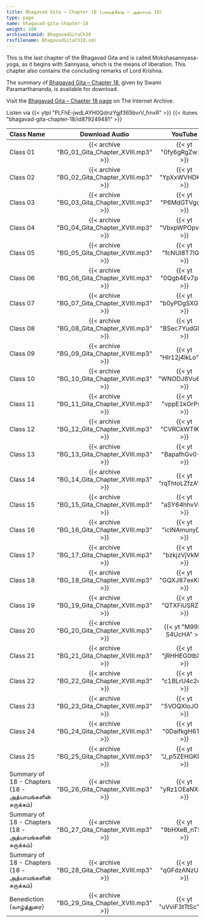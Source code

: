 ```yaml
---
title: Bhagavad Gita – Chapter 18 (பகவத்கீதை – அத்யாயம் 18)
type: page
name: bhagavad-gita-chapter-18
weight: 180
archiveitemid: BhagavadGitaCh18
rssfilename: BhagavadGitaCh18.xml
---
```


This is the last chapter of the Bhagavad Gita and is called Mokshasannyasa-yoga, as it begins with Sannyasa, which is the means of liberation.  This chapter also contains the concluding remarks of Lord Krishna.

The summary of [Bhagavad Gita – Chapter 18](https://archive.org/download/BhagavadGitaSummary/BG_18.pdf), given by Swami Paramarthananda, is available for download.

Visit the [Bhagavad Gita – Chapter 18 page](https://archive.org/details/BhagavadGitaCh18) on The Internet Archive.

Listen via {{< ytpl "PLFhE-jwdLAYH0QdnzYgjf365bvrV_fmxR" >}} {{< itunes "bhagavad-gita-chapter-18/id879249481" >}}

Class Name | Download Audio | YouTube
:---|:---:|:---:
Class 01 | {{< archive "BG_01_Gita_Chapter_XVIII.mp3" >}} | {{< yt "0fy6gRgZw10" >}}
Class 02 | {{< archive "BG_02_Gita_Chapter_XVIII.mp3" >}} | {{< yt "YpXxWVHDKt0" >}}
Class 03 | {{< archive "BG_03_Gita_Chapter_XVIII.mp3" >}} | {{< yt "P6MdGTVgcfo" >}}
Class 04 | {{< archive "BG_04_Gita_Chapter_XVIII.mp3" >}} | {{< yt "VbxpWPOpvXc" >}}
Class 05 | {{< archive "BG_05_Gita_Chapter_XVIII.mp3" >}} | {{< yt "fcNUl8T7lGU" >}}
Class 06 | {{< archive "BG_06_Gita_Chapter_XVIII.mp3" >}} | {{< yt "0Qgb4Ev7p-k" >}}
Class 07 | {{< archive "BG_07_Gita_Chapter_XVIII.mp3" >}} | {{< yt "b0yPDgSXGd8" >}}
Class 08 | {{< archive "BG_08_Gita_Chapter_XVIII.mp3" >}} | {{< yt "BSec7YudGHA" >}}
Class 09 | {{< archive "BG_09_Gita_Chapter_XVIII.mp3" >}} | {{< yt "Hlr12j4lkLo" >}}
Class 10 | {{< archive "BG_10_Gita_Chapter_XVIII.mp3" >}} | {{< yt "WNODJ8Vu6gg" >}}
Class 11 | {{< archive "BG_11_Gita_Chapter_XVIII.mp3" >}} | {{< yt "vppE1kOrPsk" >}}
Class 12 | {{< archive "BG_12_Gita_Chapter_XVIII.mp3" >}} | {{< yt "CVRCkWTlKr4" >}}
Class 13 | {{< archive "BG_13_Gita_Chapter_XVIII.mp3" >}} | {{< yt "BapafhGv0-8" >}}
Class 14 | {{< archive "BG_14_Gita_Chapter_XVIII.mp3" >}} | {{< yt "rqThtoLZfzA" >}}
Class 15 | {{< archive "BG_15_Gita_Chapter_XVIII.mp3" >}} | {{< yt "aSY64hhvVrQ" >}}
Class 16 | {{< archive "BG_16_Gita_Chapter_XVIII.mp3" >}} | {{< yt "iclNAmunyDo" >}}
Class 17 | {{< archive "BG_17_Gita_Chapter_XVIII.mp3" >}} | {{< yt "bzkjzVjVkMo" >}}
Class 18 | {{< archive "BG_18_Gita_Chapter_XVIII.mp3" >}} | {{< yt "GQXJ87exKKw" >}}
Class 19 | {{< archive "BG_19_Gita_Chapter_XVIII.mp3" >}} | {{< yt "QTXFiUSRZt0" >}}
Class 20 | {{< archive "BG_20_Gita_Chapter_XVIII.mp3" >}} | {{< yt "M99L-S4UcHA" >}}
Class 21 | {{< archive "BG_21_Gita_Chapter_XVIII.mp3" >}} | {{< yt "jRHHEG0tbXs" >}}
Class 22 | {{< archive "BG_22_Gita_Chapter_XVIII.mp3" >}} | {{< yt "c1BLrU4c2oo" >}}
Class 23 | {{< archive "BG_23_Gita_Chapter_XVIII.mp3" >}} | {{< yt "5VOQXloJOf8" >}}
Class 24 | {{< archive "BG_24_Gita_Chapter_XVIII.mp3" >}} | {{< yt "0DaifkgH6Tk" >}}
Class 25 | {{< archive "BG_25_Gita_Chapter_XVIII.mp3" >}} | {{< yt "J_p5ZEHGKE0" >}}
Summary of 18 - Chapters (18 - அத்யாயங்களின் சுருக்கம்) | {{< archive "BG_26_Gita_Chapter_XVIII.mp3" >}} | {{< yt "yRz1OEaNXd4" >}}
Summary of 18 - Chapters (18 - அத்யாயங்களின் சுருக்கம்) | {{< archive "BG_27_Gita_Chapter_XVIII.mp3" >}} | {{< yt "9bHXeB_nT5E" >}}
Summary of 18 - Chapters (18 - அத்யாயங்களின் சுருக்கம்) | {{< archive "BG_28_Gita_Chapter_XVIII.mp3" >}} | {{< yt "qGFdzANzUbY" >}}
Benediction (வாழ்த்துரை) | {{< archive "BG_29_Gita_Chapter_XVIII.mp3" >}} | {{< yt "uVviF3tTtSc" >}}
